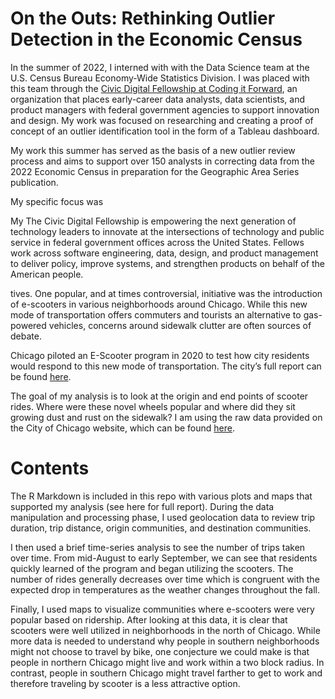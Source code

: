 # On the Outs: Rethinking Outlier Detection in the Economic Census


In the summer of 2022, I interned with with the Data Science team at the U.S. Census Bureau
Economy-Wide Statistics Division. I was placed with this team through the [Civic Digital Fellowship at Coding it Forward](https://www.codingitforward.com/about),
an organization that places early-career data analysts, data scientists, and product managers with federal 
government agencies to support innovation and design. My work was focused on researching 
and creating a proof of concept of an outlier identification tool in the 
form of a Tableau dashboard. 








My work this summer has served as the basis of a new outlier review process and aims to 
support over 150 analysts in correcting data from the 2022 Economic Census in preparation for the 
Geographic Area Series publication. 





My specific focus was 


My 
The Civic Digital Fellowship is empowering the next generation of technology leaders to innovate at the intersections of technology and public service in federal government offices across the United States. Fellows work across software engineering, data, design, and product management to deliver policy, improve systems, and strengthen products on behalf of the American people.





tives. 
One popular, and at times controversial, initiative was the introduction of e-scooters
in various neighborhoods around Chicago. While this new mode of transportation offers 
commuters and tourists an alternative to gas-powered vehicles, concerns around sidewalk
clutter are often sources of debate. 


Chicago piloted an E-Scooter program in 2020 to test how city residents would
respond to this new mode of transportation. The city’s full report can be found [here](https://www.chicago.gov/content/dam/city/depts/cdot/Misc/EScooters/2021/2020%20Chicago%20E-scooter%20Evaluation%20-%20Final.pdf).

The goal of my analysis is to look at the origin and end points of scooter rides.
Where were these novel wheels popular and where did they sit growing dust and 
rust on the sidewalk? I am using the raw data provided on the City of Chicago website, 
which can be found [here](https://data.cityofchicago.org/Transportation/E-Scooter-Trips-2020/3rse-fbp6).


# Contents

The R Markdown is included in this repo with various plots and maps that supported 
my analysis (see here for full report). During the data manipulation and processing phase, I used geolocation data 
to review trip duration, trip distance, origin communities, and destination communities.  

I then used a brief time-series analysis to see the number of trips taken over time. 
From mid-August to early September, we can see that residents quickly learned 
of the program and began utilizing the scooters. The number of rides generally 
decreases over time which is congruent with the expected drop in temperatures as 
the weather changes throughout the fall.

Finally, I used maps to visualize communities where e-scooters were very popular based on 
ridership. After looking at this data, it is clear that scooters were well utilized
in neighborhoods in the north of Chicago. While more data is needed to understand why 
people in southern neighborhoods might not choose to travel by bike, one conjecture we 
could make is that people in northern Chicago might live and work within a two block radius. 
In contrast, people in southern Chicago might travel farther to get to work and therefore 
traveling by scooter is a less attractive option.
